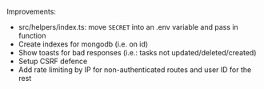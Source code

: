 Improvements:
- src/helpers/index.ts: move `SECRET` into an .env variable and pass in function
- Create indexes for mongodb (i.e. on id)
- Show toasts for bad responses (i.e.: tasks not updated/deleted/created)
- Setup CSRF defence
- Add rate limiting by IP for non-authenticated routes and user ID for the rest